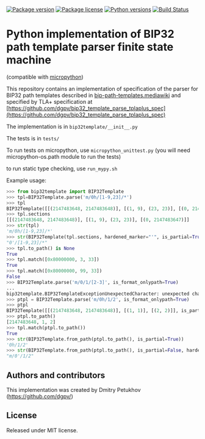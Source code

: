 [![Package version](https://img.shields.io/pypi/v/bip32template.svg)](https://pypi.python.org/pypi/bip32template)
[![Package license](https://img.shields.io/pypi/l/bip32template.svg)](https://pypi.python.org/pypi/bip32template)
[![Python versions](https://img.shields.io/pypi/pyversions/bip32template.svg)](https://pypi.python.org/pypi/bip32template)
[![Build Status](https://travis-ci.org/Simplexum/python-bitcointx.svg?branch=master)](https://pypi.python.org/pypi/python-bitcointx)

# Python implementation of BIP32 path template parser finite state machine

(compatible with [micropython](https://micropython.org/))

This repository contains an implementation of specification of the parser for BIP32 path templates
described in [bip-path-templates.mediawiki](https://github.com/dgpv/bip32_template_parse_tplaplus_spec/blob/master/bip-path-templates.mediawiki)
and specified by TLA+ specification at [https://github.com/dgpv/bip32_template_parse_tplaplus_spec](https://github.com/dgpv/bip32_template_parse_tplaplus_spec)

The implementation is in `bip32template/__init__.py`

The tests is in `tests/`

To run tests on micropython, use `micropython_unittest.py` (you will need micropython-os.path module to run the tests)

to run static type checking, use `run_mypy.sh`

Example usage:

```python
>>> from bip32template import BIP32Template
>>> tpl=BIP32Template.parse('m/0h/[1-9,23]/*')
>>> tpl
BIP32Template([[(2147483648, 2147483648)], [(1, 9), (23, 23)], [(0, 2147483647)]], is_partial=False, hardened_marker="h")
>>> tpl.sections
[[(2147483648, 2147483648)], [(1, 9), (23, 23)], [(0, 2147483647)]]
>>> str(tpl)
'm/0h/[1-9,23]/*'
>>> str(BIP32Template(tpl.sections, hardened_marker="'", is_partial=True))
"0'/[1-9,23]/*"
>>> tpl.to_path() is None
True
>>> tpl.match([0x80000000, 3, 33])
True
>>> tpl.match([0x80000000, 99, 33])
False
>>> BIP32Template.parse('m/0/1/[2-3]', is_format_onlypath=True)
...
bip32template.BIP32TemplateExceptionUnexpectedCharacter: unexpected character at position 7
>>> ptpl = BIP32Template.parse('m/0h/1/2', is_format_onlypath=True)
>>> ptpl
BIP32Template([[(2147483648, 2147483648)], [(1, 1)], [(2, 2)]], is_partial=False, hardened_marker="h")
>>> ptpl.to_path()
[2147483648, 1, 2]
>>> tpl.match(ptpl.to_path())
True
>>> str(BIP32Template.from_path(ptpl.to_path(), is_partial=True))
'0h/1/2'
>>> str(BIP32Template.from_path(ptpl.to_path(), is_partial=False, hardened_marker="'"))
"m/0'/1/2"
```

## Authors and contributors

This implementation was created by Dmitry Petukhov (https://github.com/dgpv/)

## License

Released under MIT license.
